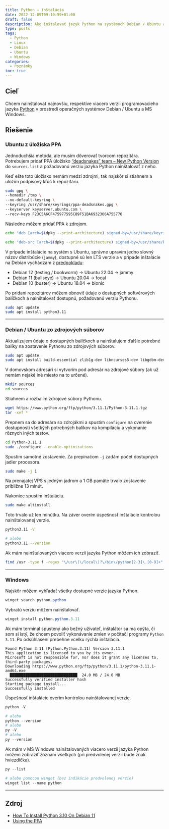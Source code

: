 ```yaml
---
title: Python – inštalácia
date: 2022-12-09T09:10:59+01:00
draft: false
description: Ako inštalovať jazyk Python na systémoch Debian / Ubuntu a MS Windows.
type: posts
tags:
  - Python
  - Linux
  - Debian
  - Ubuntu
  - Windows
categories:
  - Poznámky
toc: true
---
```


## Cieľ

Chcem nainštalovať najnovšiu, respektíve viacero verzii programovacieho jazyka [Python](https://www.python.org/) v prostredí operačných systémov Debian / Ubuntu a MS Windows.

## Riešenie

### Ubuntu z úložiska PPA

Jednoduchšia metóda, ale musím dôverovať tvorcom repozitára. Potrebujem pridať PPA úložisko [“deadsnakes” team – New Python Version](https://launchpad.net/~deadsnakes/+archive/ubuntu/ppa) do `sources.list` a požadovanú verziu jazyka Python nainštalovať z neho.

Keď ešte toto úložisko nemám medzi zdrojmi, tak najskôr si stiahnem a uložím podpisový kľúč k repozitáru.

```bash
sudo gpg \
--homedir /tmp \
--no-default-keyring \
--keyring /usr/share/keyrings/ppa-deadsnakes.gpg \
--keyserver keyserver.ubuntu.com \
--recv-keys F23C5A6CF475977595C89F51BA6932366A755776
```

Následne môžem pridať PPA k zdrojom.

```bash
echo "deb [arch=$(dpkg --print-architecture) signed-by=/usr/share/keyrings/ppa-deadsnakes.gpg] https://ppa.launchpadcontent.net/deadsnakes/ppa/ubuntu jammy main" | sudo tee /etc/apt/sources.list.d/ppa-deadsnakes.list > /dev/null

echo "deb-src [arch=$(dpkg --print-architecture) signed-by=/usr/share/keyrings/ppa-deadsnakes.gpg] https://ppa.launchpadcontent.net/deadsnakes/ppa/ubuntu jammy main" | sudo tee -a /etc/apt/sources.list.d/ppa-deadsnakes.list > /dev/null
```

V prípade inštalácie na systém s Ubuntu, správne upravím jedno slovný názov distribúcie (`jammy`), dostupné sú len LTS verzie a v prípade inštalácie na Debian vychádzam z [predpokladu](https://askubuntu.com/a/445496):

- Debian 12 (testing / bookworm) -> Ubuntu 22.04 -> jammy
- Debian 11 (bullseye) -> Ubuntu 20.04 -> focal
- Debian 10 (buster) -> Ubuntu 18.04 -> bionic

Po pridaní repozitárov môžem obnoviť údaje o dostupných softvérových balíčkoch a nainštalovať dostupnú, požadovanú verziu Pythonu.

```bash
sudo apt update
sudo apt install python3.11
```

---

### Debian / Ubuntu zo zdrojových súborov

Aktualizujem údaje o dostupných balíčkoch a nainštalujem ďalšie potrebné balíky na zostavenie Pythonu zo zdrojových súborov.

```bash
sudo apt update
sudo apt install build-essential zlib1g-dev libncurses5-dev libgdbm-dev libnss3-dev libssl-dev libreadline-dev libffi-dev libsqlite3-dev wget libbz2-dev pkg-config
```

V domovskom adresári si vytvorím pod adresár na zdrojové súbory (ak už nemám nejaké iné miesto na to určené).

```bash
mkdir sources
cd sources
```

Stiahnem a rozbalím zdrojové súbory Pythonu.

```bash
wget https://www.python.org/ftp/python/3.11.1/Python-3.11.1.tgz
tar -xvf *
```

Prepnem sa do adresára so zdrojákmi a spustím `configure` na overenie dostupnosti všetkých potrebných balíkov na kompiláciu a vykonanie rôznych iných testov.

```bash
cd Python-3.11.1
sudo ./configure --enable-optimizations
```

Spustím samotné zostavenie. Za prepínačom `-j` zadám počet dostupných jadier procesora.

```bash
sudo make -j 1
```

Na prenajatej VPS s jedným jadrom a 1 GB pamäte trvalo zostavenie približne 13 minút.

Nakoniec spustím inštaláciu.

```bash
sudo make altinstall
```

 Toto trvalo už len minútku. Na záver overím úspešnosť inštalácie kontrolou nainštalovanej verzie.

```bash
python3.11 -V

# alebo
python3.11 --version
```

Ak mám nainštalovaných viacero verzii jazyka Python môžem ich zobraziť.

```bash
find /usr -type f -regex "\/usr\(\/local\)?\/bin\/python[2-3]\.[0-9]+"
```

---

### Windows

Najskôr môžem vyhľadať všetky dostupné verzie jazyka Python.

```powershell
winget search python.python
```

Vybratú verziu môžem nainštalovať.

```powershell
winget install python.python.3.11
```

Ak mám terminál spustený ako bežný užívateľ, inštalátor sa ma opýta, či som si istý, že chcem povoliť vykonávanie zmien v počítači programy `Python 3.11`. Po odsúhlasení prebehne vcelku rýchla inštalácia. 

```
Found Python 3.11 [Python.Python.3.11] Version 3.11.1
This application is licensed to you by its owner.
Microsoft is not responsible for, nor does it grant any licenses to, third-party packages.
Downloading https://www.python.org/ftp/python/3.11.1/python-3.11.1-amd64.exe
  ██████████████████████████████  24.0 MB / 24.0 MB
Successfully verified installer hash
Starting package install...
Successfully installed
```

Úspešnosť inštalácie overím kontrolou nainštalovanej verzie.

```powershell
python -V

# alebo
python --version
# alebo
py -V
# alebo
py --version
```

Ak mám v MS Windows nainštalovaných viacero verzii jazyka Python môžem zobraziť zoznam všetkých (pri predvolenej verzii bude znak hviezdička).

```powershell
py --list

# alebo pomocou winget (bez indikácie predvolenej verzie)
winget list --name python
```

---

## Zdroj

- [How To Install Python 3.10 On Debian 11](https://cloudcone.com/docs/article/how-to-install-python-3-10-on-debian-11/)
- [Using the PPA](https://unix.stackexchange.com/a/188819)
